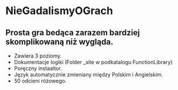 # NieGadalismyOGrach

## Prosta gra bedąca zarazem bardziej skomplikowaną niż wygląda.
- Zawiera 3 poziomy.
- Dokumentacje logiki (Folder \_site w podkatalogu FunctionLibrary)
- Poręczny instaaltor.
- Język automatycznie zmieniany między Polskim i Angielskim.
- 50 odcieni różowego.
